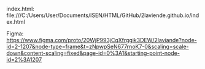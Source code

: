 index.html:
file:///C:/Users/User/Documents/ISEN/HTML/GitHub/2laviende.github.io/index.html

Figma:
https://www.figma.com/proto/20WjP993jCqXfrggik3DEW/2laviande?node-id=2-1207&node-type=frame&t=zNpwpSeN677rnoK7-0&scaling=scale-down&content-scaling=fixed&page-id=0%3A1&starting-point-node-id=2%3A1207
